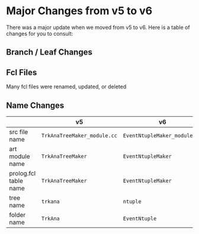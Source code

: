 # Major Changes from v5 to v6

There was a major update when we moved from v5 to v6. Here is a table of changes for you to consult:

## Branch / Leaf Changes

## Fcl Files
Many fcl files were renamed, updated, or deleted


## Name Changes

|  | v5 | v6 | Notes |
|---|--|--|---|
| src file name | ```TrkAnaTreeMaker_module.cc``` | ```EventNtupleMaker_module.cc``` | |
| art module name | ```TrkAnaTreeMaker``` | ```EventNtupleMaker``` |  |
| prolog.fcl table name | ```TrkAnaTreeMaker``` | ```EventNtupleMaker``` | |
| tree name | ```trkana``` | ```ntuple``` |  |
| folder name | ```TrkAna``` | ```EventNtuple``` | |
